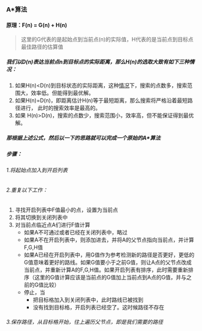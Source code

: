 ### A*算法

#### 原理：F(n) = G(n) + H(n)

> 这里的G代表的是起始点到当前点(n)的实际值，H代表的是当前点到目标点最佳路径的估算值

##### 我们以D(n)表达当前点n到目标点的实际距离，那么H(n)的选取大致有如下三种情况：

1. 如果H(n)<D(n)到目标状态的实际距离，这种[情况](https://baike.baidu.com/item/情况)下，搜索的点数多，搜索范围大，效率低。但能得到最优解。
2. 如果H(n)=D(n)，即距离估计H(n)等于最短距离，那么搜索将严格沿着最短路径进行， 此时的搜索效率是最高的。
3. 如果 H(n)>D(n)，搜索的点数少，搜索范围小，效率高，但不能保证得到最优解。

##### 那根据上述公式，然后以一下的思路就可以完成一个原始的A*算法

##### 步骤：

###### 1.将起始点加入到开启列表

###### 2.重复以下工作：

1. 寻找开启列表中F值最小的点，设置为当前点
2. 将其切换到关闭列表中
3. 对当前点临近点A们进行F值计算
   * 如果A不可通过或者已经在关闭列表中，略过
   * 如果A不在开启列表中，则添加进去，并将A的父节点指向当前点，并计算F,G,H值
   * 如果A已经在开启列表中，用G值作为参考检测新的路径是否更好，更低的G值意味着更好的路线。如果G值要小于之前G值，则让A点的父节点改成当前点，并重新计算A的F,G,H值。如果开启列表有排序，此时需要重新排序（这里的G值计算应该是当前点的G值加上当前点到A点的G值，并与之前的G值比较）
   * 停止，当
     *  把目标格加入到关闭列表中，此时路线已被找到
     *  没有找到目标格，开启列表已经空了。这时候路径不存在

###### 3.保存路径，从目标格开始，往上遍历父节点，即是我们需要的路径

